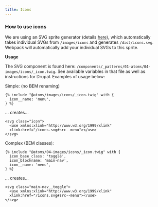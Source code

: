 ```yaml
---
title: Icons
---
```


### How to use icons

We are using an SVG sprite generator (details [here](https://www.npmjs.com/package/svg-sprite-loader)), which automatically takes individual SVGs from `/images/icons` and generates `/dist/icons.svg`. Webpack will automatically add your individual SVGs to this sprite.

**Usage**

The SVG component is found here:
`/components/_patterns/01-atoms/04-images/icons/_icon.twig`.
See available variables in that file
as well as instructions for Drupal. Examples of usage below:

Simple: (no BEM renaming)

```
{% include "@atoms/images/icons/_icon.twig" with {
  icon__name: 'menu',
} %}
```

... creates...

```
<svg class="icon">
  <use xmlns:xlink="http://www.w3.org/1999/xlink"
  xlink:href="/icons.svg#src--menu"></use>
</svg>
```

Complex (BEM classes):

```
{% include "@atoms/04-images/icons/_icon.twig" with {
  icon_base_class: 'toggle',
  icon_blockname: 'main-nav',
  icon__name: 'menu',
} %}
```

... creates...

```
<svg class="main-nav__toggle">
  <use xmlns:xlink="http://www.w3.org/1999/xlink"
  xlink:href="/icons.svg#src--menu"></use>
</svg>
```
